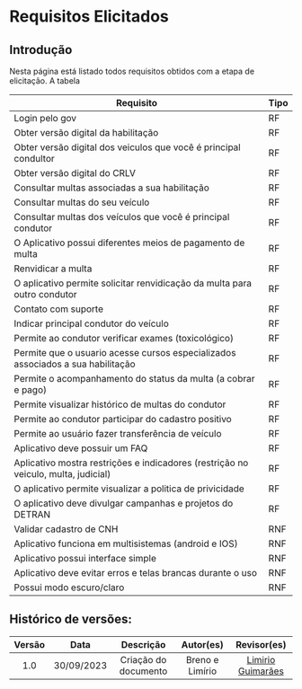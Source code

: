 # Requisitos Elicitados

## Introdução 

Nesta página está listado todos requisitos obtidos com a etapa de elicitação.
A tabela 

<center>

|Requisito| Tipo |
|----|-----|
|Login pelo gov  		|RF
|Obter versão digital da habilitação 						|RF
|Obter versão digital dos veiculos que você é principal condultor 		|RF
|Obter versão digital do CRLV												            |RF
|Consultar multas associadas a sua habilitação					                        |RF
|Consultar multas do seu veículo								                        |RF
|Consultar multas dos veículos que você é principal condutor	                        |RF
|O Aplicativo possui diferentes meios de pagamento de multa		                        |RF
|Renvidicar a multa																		|RF
|O aplicativo permite solicitar renvidicação da multa para outro condutor				|RF
|Contato com suporte																	|RF
|Indicar principal condutor do veículo 													|RF
|Permite ao condutor verificar exames (toxicológico) 									|RF
|Permite que o usuario acesse cursos especializados associados a sua habilitação 	    |RF
|Permite o acompanhamento do status da multa (a cobrar e pago)						    |RF
|Permite visualizar histórico de multas do condutor									    |RF
|Permite ao condutor participar do cadastro positivo 							        |RF
|Permite ao usuário fazer transferência de veículo							            |RF
|Aplicativo deve possuir um FAQ 														|RF
|Aplicativo mostra restrições e indicadores (restrição no veiculo, multa, judicial) 	|RF
|O aplicativo permite visualizar a politica de privicidade								|RF
|O aplicativo deve divulgar campanhas e projetos do DETRAN								|RF
|Validar cadastro de CNH																|RNF
|Aplicativo funciona em multisistemas (android e IOS) 									|RNF
|Aplicativo possui interface simple 													|RNF
|Aplicativo deve evitar erros e telas brancas durante o uso 							|RNF
|Possui modo escuro/claro																|RNF

</center>

## Histórico de versões:

<center>

| Versão |    Data    |    Descrição         | Autor(es)  |    Revisor(es) |                  
|:-----: | :--------: | :-------------:      | :--------: | :-------------:| 
| 1.0    | 30/09/2023  | Criação do documento | Breno e Limírio| [Limirio Guimarães](https://github.com/LimirioGuimaraes)|
</center>
